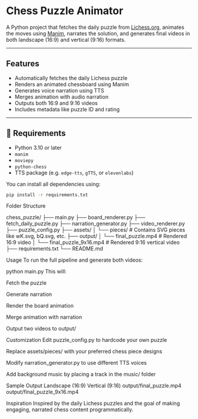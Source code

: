 # Chess Puzzle Animator

A Python project that fetches the daily puzzle from [Lichess.org](https://lichess.org), animates the moves using [Manim](https://www.manim.community/), narrates the solution, and generates final videos in both landscape (16:9) and vertical (9:16) formats.

---

## Features

- Automatically fetches the daily Lichess puzzle
- Renders an animated chessboard using Manim
- Generates voice narration using TTS
- Merges animation with audio narration
- Outputs both 16:9 and 9:16 videos
- Includes metadata like puzzle ID and rating

---

## 🧰 Requirements

- Python 3.10 or later
- `manim`
- `moviepy`
- `python-chess`
- TTS package (e.g. `edge-tts`, `gTTS`, or `elevenlabs`)

You can install all dependencies using:

```bash
pip install -r requirements.txt
```

Folder Structure


chess_puzzle/
├── main.py
├── board_renderer.py
├── fetch_daily_puzzle.py
├── narration_generator.py
├── video_renderer.py
├── puzzle_config.py
├── assets/
│   └── pieces/             # Contains SVG pieces like wK.svg, bQ.svg, etc.
├── output/
│   └── final_puzzle.mp4    # Rendered 16:9 video
│   └── final_puzzle_9x16.mp4  # Rendered 9:16 vertical video
├── requirements.txt
└── README.md

Usage
To run the full pipeline and generate both videos:

python main.py
This will:

Fetch the puzzle

Generate narration

Render the board animation

Merge animation with narration

Output two videos to output/

Customization
Edit puzzle_config.py to hardcode your own puzzle

Replace assets/pieces/ with your preferred chess piece designs

Modify narration_generator.py to use different TTS voices

Add background music by placing a track in the music/ folder

Sample Output
Landscape (16:9)	Vertical (9:16)
output/final_puzzle.mp4	output/final_puzzle_9x16.mp4

Inspiration
Inspired by the daily Lichess puzzles and the goal of making engaging, narrated chess content programmatically.
